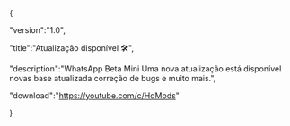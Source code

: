 
{

 "version":"1.0",

 "title":"Atualização disponível 🛠️",

 "description":"WhatsApp Beta Mini Uma nova atualização está disponível novas base atualizada correção de bugs e muito mais.",

"download":"https://youtube.com/c/HdMods"

}
